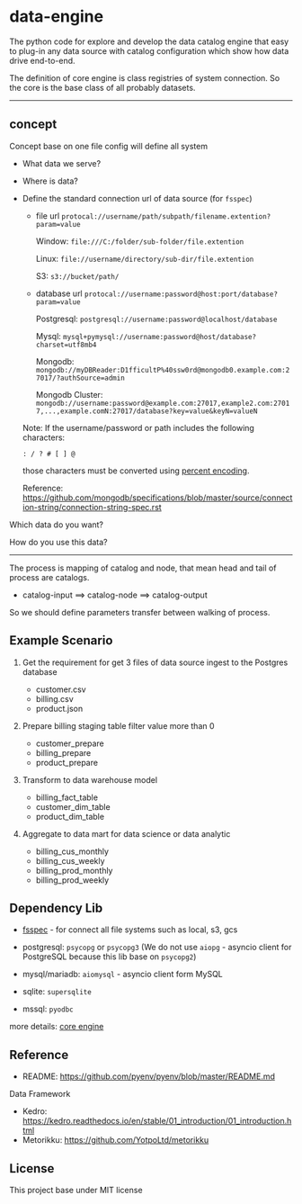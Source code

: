 data-engine
===========

The python code for explore and develop the data catalog engine that easy to plug-in any data source with catalog configuration which
show how data drive end-to-end.

The definition of core engine is class registries of system connection.
So the core is the base class of all probably datasets.

---

concept
-------

Concept base on one file config will define all system

- What data we serve?

- Where is data?

- Define the standard connection url of data source (for `fsspec`)

    - file url `protocal://username/path/subpath/filename.extention?param=value`

      Window: `file:///C:/folder/sub-folder/file.extention`

      Linux: `file://username/directory/sub-dir/file.extention`

      S3: `s3://bucket/path/`

    - database url `protocal://username:password@host:port/database?param=value`

      Postgresql: `postgresql://username:password@localhost/database`

      Mysql: `mysql+pymysql://username:password@host/database?charset=utf8mb4`

      Mongodb: `mongodb://myDBReader:D1fficultP%40ssw0rd@mongodb0.example.com:27017/?authSource=admin`

      Mongodb Cluster: `mongodb://username:password@example.com:27017,example2.com:27017,...,example.comN:27017/database?key=value&keyN=valueN`

    Note: If the username/password or path includes the following characters:
    ```
    : / ? # [ ] @
    ```
    those characters must be converted using [percent encoding](https://datatracker.ietf.org/doc/html/rfc3986#section-2.1).

    Reference: https://github.com/mongodb/specifications/blob/master/source/connection-string/connection-string-spec.rst


Which data do you want?

How do you use this data?

----

The process is mapping of catalog and node, that mean head and tail of process are catalogs.

- catalog-input ==> catalog-node ==> catalog-output

So we should define parameters transfer between walking of process.


Example Scenario
--------------------

1) Get the requirement for get 3 files of data source ingest to the Postgres database
    - customer.csv
    - billing.csv
    - product.json

2) Prepare billing staging table filter value more than 0
    - customer_prepare
    - billing_prepare
    - product_prepare

3) Transform to data warehouse model
    - billing_fact_table
    - customer_dim_table
    - product_dim_table

4) Aggregate to data mart for data science or data analytic
    - billing_cus_monthly
    - billing_cus_weekly
    - billing_prod_monthly
    - billing_prod_weekly

Dependency Lib
--------------

- [fsspec](https://github.com/fsspec/filesystem_spec) - for connect all file systems such as local, s3, gcs

- postgresql: `psycopg` or `psycopg3` (We do not use `aiopg` - asyncio client for PostgreSQL because this lib base on `psycopg2`)

- mysql/mariadb: `aiomysql` - asyncio client form MySQL

- sqlite: `supersqlite`

- mssql: `pyodbc`

more details: [core engine](src/core/README.md)


Reference
---------

- README: https://github.com/pyenv/pyenv/blob/master/README.md

Data Framework

- Kedro: https://kedro.readthedocs.io/en/stable/01_introduction/01_introduction.html
- Metorikku: https://github.com/YotpoLtd/metorikku


License
-------

This project base under MIT license
